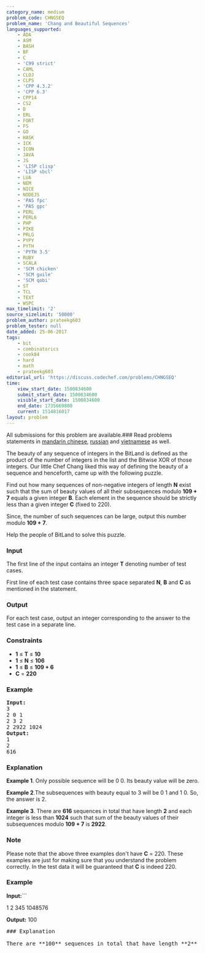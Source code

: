 ```yaml
---
category_name: medium
problem_code: CHNGSEQ
problem_name: 'Chang and Beautiful Sequences'
languages_supported:
    - ADA
    - ASM
    - BASH
    - BF
    - C
    - 'C99 strict'
    - CAML
    - CLOJ
    - CLPS
    - 'CPP 4.3.2'
    - 'CPP 6.3'
    - CPP14
    - CS2
    - D
    - ERL
    - FORT
    - FS
    - GO
    - HASK
    - ICK
    - ICON
    - JAVA
    - JS
    - 'LISP clisp'
    - 'LISP sbcl'
    - LUA
    - NEM
    - NICE
    - NODEJS
    - 'PAS fpc'
    - 'PAS gpc'
    - PERL
    - PERL6
    - PHP
    - PIKE
    - PRLG
    - PYPY
    - PYTH
    - 'PYTH 3.5'
    - RUBY
    - SCALA
    - 'SCM chicken'
    - 'SCM guile'
    - 'SCM qobi'
    - ST
    - TCL
    - TEXT
    - WSPC
max_timelimit: '2'
source_sizelimit: '50000'
problem_author: prateekg603
problem_tester: null
date_added: 25-06-2017
tags:
    - bit
    - combinatorics
    - cook84
    - hard
    - math
    - prateekg603
editorial_url: 'https://discuss.codechef.com/problems/CHNGSEQ'
time:
    view_start_date: 1500834600
    submit_start_date: 1500834600
    visible_start_date: 1500834600
    end_date: 1735669800
    current: 1514816017
layout: problem
---
```

All submissions for this problem are available.### Read problems statements in [mandarin chinese](http://www.codechef.com/download/translated/COOK84/mandarin/CHNGSEQ.pdf), [russian](http://www.codechef.com/download/translated/COOK84/russian/CHNGSEQ.pdf) and [vietnamese](http://www.codechef.com/download/translated/COOK84/vietnamese/CHNGSEQ.pdf) as well.

The beauty of any sequence of integers in the BitLand is defined as the product of the number of integers in the list and the Bitwise XOR of those integers. Our little Chef Chang liked this way of defining the beauty of a sequence and henceforth, came up with the following puzzle.

Find out how many sequences of non-negative integers of length **N** exist such that the sum of beauty values of all their subsequences modulo **109 + 7** equals a given integer **B**. Each element in the sequence should be strictly less than a given integer **C** (fixed to 220).

Since, the number of such sequences can be large, output this number modulo **109 + 7**.

Help the people of BitLand to solve this puzzle.

### Input

The first line of the input contains an integer **T** denoting number of test cases.

First line of each test case contains three space separated **N**, **B** and **C** as mentioned in the statement.

### Output

For each test case, output an integer corresponding to the answer to the test case in a separate line.

### Constraints

- **1** ≤ **T** ≤ **10**
- **1** ≤ **N** ≤ **106**
- **1** ≤ **B** ≤ **109 + 6**
- **C** = **220**

### Example

<pre>
<b>Input:</b>
3
2 0 1
2 3 2
2 2922 1024
<b>Output:</b>
1
2
616
</pre>
### Explanation

**Example 1**. Only possible sequence will be 0 0. Its beauty value will be zero.

**Example 2**.The subsequences with beauty equal to 3 will be 0 1 and 1 0. So, the answer is 2.

**Example 3**. There are **616** sequences in total that have length **2** and each integer is less than **1024** such that sum of the beauty values of their subsequences modulo **109 + 7** is **2922**.

### Note

Please note that the above three examples don't have **C** = 220. These examples are just for making sure that you understand the problem correctly. In the test data it will be guaranteed that **C** is indeed 220.

### Example

**Input:**```

1
2 345 1048576

<b>Output:</b>
100
<pre>
### Explanation

There are **100** sequences in total that have length **2** and each integer is less than **1048576** such that sum of the beauty values of their subsequences modulo **109 + 7** is **345**.
